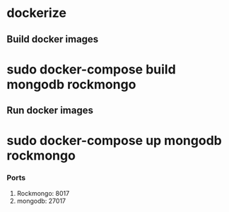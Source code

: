 # dockerize
## Build docker images
# sudo docker-compose build mongodb rockmongo

## Run docker images
# sudo docker-compose up mongodb rockmongo

### Ports
1. Rockmongo: 8017
2. mongodb: 27017
